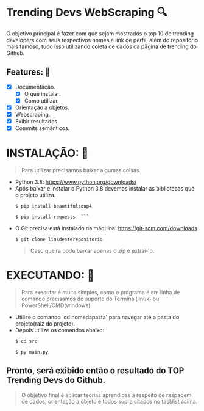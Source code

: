 # Trending Devs WebScraping :mag:
O objetivo principal é fazer com que sejam mostrados o top 10 de trending developers com seus respectivos nomes e link de perfil, além do repositório mais famoso, tudo isso utilizando coleta de dados da página de trending do Github.

## Features: :bookmark:
- [x] Documentação.
	- [x] O que instalar.
	- [x] Como utilizar.
- [x] Orientação a objetos.
- [x] Webscraping.
- [x] Exibir resultados.
- [x] Commits semânticos.

# INSTALAÇÃO: :wrench:
> Para utilizar precisamos baixar algumas coisas.

- Python 3.8: https://www.python.org/downloads/
- Após baixar e instalar o Python 3.8 devemos instalar as bibliotecas que o projeto utiliza.
	```terminal 
	$ pip install beautifulsoup4
	```
	```terminal 
	$ pip install requests	```
- O Git precisa está instalado na máquina: https://git-scm.com/downloads
	```termina
	$ git clone linkdesterepositorio
	```
	> Caso queira pode baixar apenas o zip e extrai-lo.

# EXECUTANDO: :running:
> Para executar é muito simples, como o programa é em linha de comando precisamos do suporte do Terminal(linux) ou PowerShell/CMD(windows)

- Utilize o comando 'cd nomedapasta' para navegar até a pasta do projeto(raiz do projeto).
- Depois utilize os comandos abaixo:
	```terminal
	$ cd src
	```
	```
	$ py main.py
	```

## Pronto, será exibido então o resultado do TOP Trending Devs do Github.

> O objetivo final é aplicar teorias aprendidas a respeito de raspagem de dados, orientação a objeto e todos supra citados no tasklist acima.
